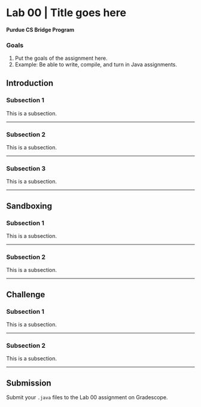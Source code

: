 # Lab 00 | Title goes here
#### Purdue CS Bridge Program

### Goals
1. Put the goals of the assignment here.
2. Example: Be able to write, compile, and turn in Java assignments.

## Introduction

### Subsection 1
This is a subsection.

---

### Subsection 2
This is a subsection.

---

### Subsection 3
This is a subsection.

---

## Sandboxing

### Subsection 1
This is a subsection.

---

### Subsection 2
This is a subsection.

---

## Challenge

### Subsection 1
This is a subsection.

---

### Subsection 2
This is a subsection.

---

## Submission
Submit your `.java` files to the Lab 00 assignment on Gradescope.
